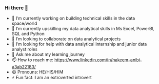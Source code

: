 ### Hi there 👋

- 🔭 I’m currently working on building technical skills in the data space/world
- 🌱 I’m currently upskilling my data analytical skills in Ms Excel, PowerBI, SQL and Python
- 👯 I’m looking to collaborate on data analytical projects
- 🤔 I’m looking for help with data analytical internship and junior data analyst roles 
- 💬 Ask me about my learning journey
- 📫 How to reach me: https://www.linkedin.com/in/hakeem-anibi-a3ab22183/
- 😄 Pronouns: HE/HIS/HIM
- ⚡ Fun fact: I am an extroverted introvert

